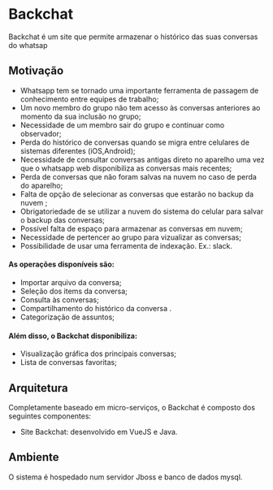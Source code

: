 # Backchat

Backchat é um site que permite armazenar o histórico das suas conversas do whatsap 
## Motivação
 - Whatsapp tem se tornado uma importante ferramenta de passagem de conhecimento entre equipes de trabalho;
 - Um novo membro do grupo não tem acesso às conversas anteriores ao momento da sua inclusão no grupo;
 - Necessidade de um membro sair do grupo e continuar como observador;
 - Perda do histórico de conversas quando se migra entre celulares de sistemas diferentes (iOS,Android);
 - Necessidade de consultar conversas antigas direto no aparelho uma vez que o whatsapp web disponibiliza as conversas mais recentes;
 - Perda de conversas que não foram salvas na nuvem no caso de perda do aparelho;
 - Falta de opção de selecionar as conversas que estarão no backup da nuvem ;
 - Obrigatoriedade de se utilizar a nuvem do sistema do celular para salvar o backup das conversas;
 - Possível falta de espaço para armazenar as conversas em nuvem;
 - Necessidade de pertencer ao grupo para vizualizar as conversas;
 - Possibilidade de usar uma ferramenta de indexação. Ex.: slack.
#### As operações disponíveis são:
- Importar arquivo da conversa;
- Seleção dos items da conversa;
- Consulta às conversas;
- Compartilhamento do histórico da conversa .
- Categorização de assuntos;

#### Além disso, o Backchat disponibiliza:
- Visualização gráfica dos principais conversas;
- Lista de conversas favoritas;


## Arquitetura

Completamente baseado em micro-serviços, o Backchat é composto dos seguintes componentes:
- Site Backchat: desenvolvido em VueJS e Java.


## Ambiente
O sistema é hospedado num servidor Jboss e banco de dados mysql.



